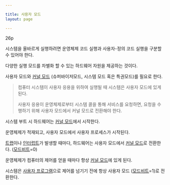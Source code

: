 ```yaml
---

title: 사용자 모드
layout: page

---
```



26p

시스템을 올바르게 실행하려면 운영체제 코드 실행과 사용자-정의 코드 실행을 구분할 수 있어야 한다.

다양한 실행 모드를 차별화 할 수 있는 하드웨어 자원을 제공하는 것이다.

사용자 모드와 [커널 모드](커널-모드.md) (슈퍼바이저모드, 시스템 모드 혹은 특권모드)를 필요로 한다.


    

> 컴퓨터 시스템이 사용자 응용을 위하여 실행될 때 시스템은 사용자 모드에 있게 된다.
> 
> 
> 사용자 응용이 운영체제로부터 시스템 콜을 통해 서비스를 요청하면, 요청을 수행하기 위해 사용자 모드에서 커널 모드로 전환해야 한다.
> 

시스템 부트 시 하드웨어는 [커널 모드](커널-모드.md)에서 시작한다.

운영체제가 적재되고, 사용자 모드에서 사용자 프로세스가 시작된다.

[트랩](트랩.md)이나 [인터럽트](인터럽트.md)가 발생할 때마다,  하드웨어는 사용자 모드에서 [커널 모드](커널-모드.md)로 전환한다. ([모드비트](모드비트.md)=0)

운영체제가 컴퓨터의 제어를 얻을 때마다 항상 [커널 모드](커널-모드.md)에 있게 된다.

시스템은 [사용자 프로그램](사용자-프로그램.md)으로 제어를 넘기기 전에 항상 사용자 모드 ([모드비트](모드비트.md)=1)로 전환한다.